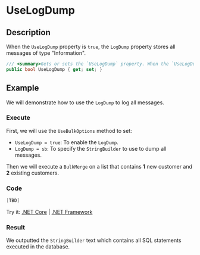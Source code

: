 # UseLogDump

## Description

When the `UseLogDump` property is `true`, the `LogDump` property stores all messages of type "Information".

```csharp
/// <summary>Gets or sets the `UseLogDump` property. When the `UseLogDump` property is `true`, the `LogDump` property stores all messages of type "Information".</summary>
public bool UseLogDump { get; set; }
```

## Example

We will demonstrate how to use the `LogDump` to log all messages.

### Execute

First, we will use the `UseBulkOptions` method to set:
- `UseLogDump = true`: To enable the `LogDump`.
- `LogDump = sb`: To specify the `StringBuilder` to use to dump all messages.

Then we will execute a `BulkMerge` on a list that contains **1** new customer and **2** existing customers.

### Code

```csharp
[TBD]
```

Try it: [.NET Core]([TBD]) | [.NET Framework]([TBD])

### Result

We outputted the `StringBuilder` text which contains all SQL statements executed in the database.
